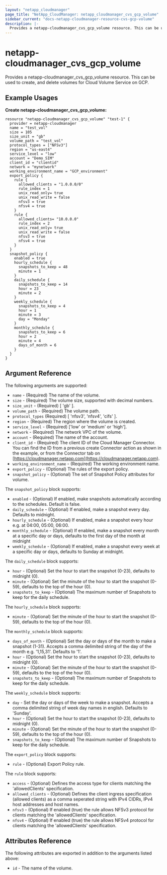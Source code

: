 ```yaml
---
layout: "netapp_cloudmanager"
page_title: "NetApp_CloudManager: netapp_cloudmanager_cvs_gcp_volume"
sidebar_current: "docs-netapp-cloudmanager-resource-cvs-gcp-volume"
description: |-
  Provides a netapp-cloudmanager_cvs_gcp_volume resource. This can be used to create, and delete volumes for Cloud Volume Service on GCP.
---
```


# netapp-cloudmanager_cvs_gcp_volume

Provides a netapp-cloudmanager_cvs_gcp_volume resource. This can be used to create, and delete volumes for Cloud Volume Service on GCP.

## Example Usages

**Create netapp-cloudmanager_cvs_gcp_volume:**

```
resource "netapp-cloudmanager_cvs_gcp_volume" "test-1" {
  provider = netapp-cloudmanager
  name = "test_vol"
  size = 105
  size_unit = "gb"
  volume_path = "test_vol"
  protocol_types = ["NFSv3"]
  region = "us-east4"
  service_level = "low"
  account = "Demo_SIM"
  client_id = "clientid"
  network = "mynetwork"
  working_environment_name = "GCP_environment"
  export_policy {
    rule {
      allowed_clients = "1.0.0.0/0"
      rule_index = 1 
      unix_read_only= true
      unix_read_write = false
      nfsv3 = true
      nfsv4 = true
    }
    rule {
      allowed_clients= "10.0.0.0"
      rule_index = 2
      unix_read_only= true
      unix_read_write = false
      nfsv3 = true
      nfsv4 = true
    }
  }
  snapshot_policy {
    enabled = true
    hourly_schedule {
      snapshots_to_keep = 48
      minute = 1
    }
    daily_schedule {
      snapshots_to_keep = 14
      hour = 23
      minute = 2
    }
    weekly_schedule {
      snapshots_to_keep = 4
      hour = 1
      minute = 3
      day = "Monday"
    }
    monthly_schedule {
      snapshots_to_keep = 6
      hour = 2
      minute = 4
      days_of_month = 6
    }    
  }
}
```

## Argument Reference

The following arguments are supported:

* `name` - (Required) The name of the volume.
* `size` - (Required) The volume size, supported with decimal numbers.
* `size_unit` - (Required) [ 'gb' ].
* `volume_path` - (Required) The volume path.
* `protocol_types` (Required) [ 'nfsv3', 'nfsv4', 'cifs' ].
* `region` - (Required) The region where the volume is created.
* `service_level` - (Required) ['low' or 'medium' or 'high'].
* `network`  - (Required) The network VPC of the volume.
* `account` - (Required) The name of the account.
* `client_id` - (Required) The client ID of the Cloud Manager Connector. You can find the ID from a previous create Connector action as shown in the example, or from the Connector tab on [https://cloudmanager.netapp.com](https://cloudmanager.netapp.com).
* `working_environment_name` - (Required) The working environment name.
* `export_policy` - (Optional) The rules of the export policy.
* `snapshot_policy` - (Optional) The set of Snapshot Policy attributes for volume.

The `snapshot_policy` block supports:
* `enabled` - (Optional) If enabled, make snapshots automatically according to the schedules. Default is false.
* `daily_schedule` - (Optional) If enabled, make a snapshot every day. Defaults to midnight.
* `hourly_schedule` - (Optional) If enabled, make a snapshot every hour e.g. at 04:00, 05:00, 06:00.
* `monthly_schedule` - (Optional) If enabled, make a snapshot every month at a specific day or days, defaults to the first day of the month at midnight
* `weekly_schedule` - (Optional) If enabled, make a snapshot every week at a specific day or days, defaults to Sunday at midnight.

The `daily_schedule` block supports:
* `hour` - (Optional) Set the hour to start the snapshot (0-23), defaults to midnight (0).
* `minute` - (Optional) Set the minute of the hour to start the snapshot (0-59), defaults to the top of the hour (0).
* `snapshots_to_keep` - (Optional) The maximum number of Snapshots to keep for the daily schedule.

The `hourly_schedule` block supports:
* `minute` - (Optional) Set the minute of the hour to start the snapshot (0-59), defaults to the top of the hour (0).

The `monthly_schedule` block supports:
* `days_of_month` - (Optional) Set the day or days of the month to make a snapshot (1-31). Accepts a comma delimited string of the day of the month e.g. '1,15,31'. Defaults to '1'.
* `hour` - (Optional) Set the hour to start the snapshot (0-23), defaults to midnight (0).
* `minute` - (Optional) Set the minute of the hour to start the snapshot (0-59), defaults to the top of the hour (0).
* `snapshots_to_keep` - (Optional) The maximum number of Snapshots to keep for the daily schedule.

The `weekly_schedule` block supports:
* `day` - Set the day or days of the week to make a snapshot. Accepts a comma delimited string of week day names in english. Defaults to 'Sunday'.
* `hour` - (Optional) Set the hour to start the snapshot (0-23), defaults to midnight (0).
* `minute` - (Optional) Set the minute of the hour to start the snapshot (0-59), defaults to the top of the hour (0).
* `snapshots_to_keep` - (Optional) The maximum number of Snapshots to keep for the daily schedule.

The `export_policy` block supports:
* `rule` - (Optional) Export Policy rule.

The `rule` block supports:
* `access` - (Optional) Defines the access type for clients matching the 'allowedClients' specification.
* `allowed_clients` - (Optional) Defines the client ingress specification (allowed clients) as a comma seperated string with IPv4 CIDRs, IPv4 host addresses and host names.
* `nfsv3` - (Optional) If enabled (true) the rule allows NFSv3 protocol for clients matching the 'allowedClients' specification.
* `nfsv4` - (Optional) If enabled (true) the rule allows NFSv4 protocol for clients matching the 'allowedClients' specification.


## Attributes Reference

The following attributes are exported in addition to the arguments listed above:

* `id` - The name of the volume.

